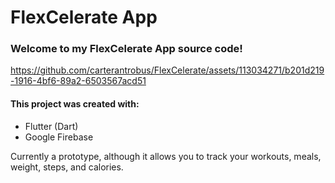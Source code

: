 # FlexCelerate App
### Welcome to my FlexCelerate App source code!



https://github.com/carterantrobus/FlexCelerate/assets/113034271/b201d219-1916-4bf6-89a2-6503567acd51



#### This project was created with:

* Flutter (Dart)
* Google Firebase

Currently a prototype, although it allows you to track your workouts, meals, weight, steps, and calories. 
